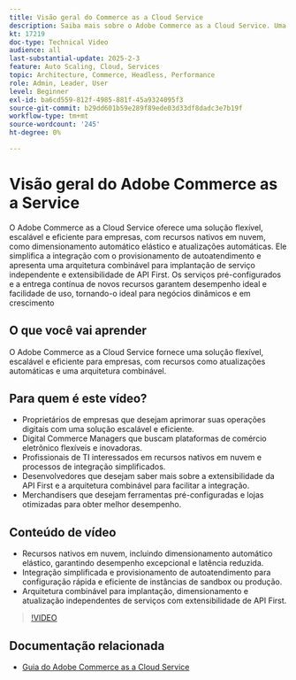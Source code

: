 ```yaml
---
title: Visão geral do Commerce as a Cloud Service
description: Saiba mais sobre o Adobe Commerce as a Cloud Service. Uma solução flexível, escalável e eficiente para operações digitais dinâmicas com uma arquitetura combinável.
kt: 17219
doc-type: Technical Video
audience: all
last-substantial-update: 2025-2-3
feature: Auto Scaling, Cloud, Services
topic: Architecture, Commerce, Headless, Performance
role: Admin, Leader, User
level: Beginner
exl-id: ba6cd559-812f-4985-881f-45a9324095f3
source-git-commit: b29dd601b59e289f89ede03d33df8dadc3e7b19f
workflow-type: tm+mt
source-wordcount: '245'
ht-degree: 0%

---
```


# Visão geral do Adobe Commerce as a Service

O Adobe Commerce as a Cloud Service oferece uma solução flexível, escalável e eficiente para empresas, com recursos nativos em nuvem, como dimensionamento automático elástico e atualizações automáticas. Ele simplifica a integração com o provisionamento de autoatendimento e apresenta uma arquitetura combinável para implantação de serviço independente e extensibilidade de API First. Os serviços pré-configurados e a entrega contínua de novos recursos garantem desempenho ideal e facilidade de uso, tornando-o ideal para negócios dinâmicos e em crescimento

## O que você vai aprender

O Adobe Commerce as a Cloud Service fornece uma solução flexível, escalável e eficiente para empresas, com recursos como atualizações automáticas e uma arquitetura combinável.

## Para quem é este vídeo?

* Proprietários de empresas que desejam aprimorar suas operações digitais com uma solução escalável e eficiente.
* Digital Commerce Managers que buscam plataformas de comércio eletrônico flexíveis e inovadoras.
* Profissionais de TI interessados em recursos nativos em nuvem e processos de integração simplificados.
* Desenvolvedores que desejam saber mais sobre a extensibilidade da API First e a arquitetura combinável para facilitar a integração.
* Merchandisers que desejam ferramentas pré-configuradas e lojas otimizadas para obter melhor desempenho.

## Conteúdo de vídeo

* Recursos nativos em nuvem, incluindo dimensionamento automático elástico, garantindo desempenho excepcional e latência reduzida.
* Integração simplificada e provisionamento de autoatendimento para configuração rápida e eficiente de instâncias de sandbox ou produção.
* Arquitetura combinável para implantação, dimensionamento e atualização independentes de serviços com extensibilidade de API First.

>[!VIDEO](https://video.tv.adobe.com/v/3443311?learn=on)

## Documentação relacionada

* [Guia do Adobe Commerce as a Cloud Service](https://experienceleague.adobe.com/en/docs/commerce/cloud-service/overview)
